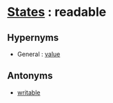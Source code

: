 # [States][1] : readable

## Hypernyms

  - General : [value](../General/value.md)

## Antonyms

  - [writable](writable.md)

[1]: README.md

